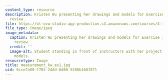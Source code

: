 ```yaml
---
content_type: resource
description: Kristen Wu presenting her drawings and models for Exercise 1 during studio
  review.
file: https://ol-ocw-studio-app-production.s3.amazonaws.com/courses/4-111-introduction-to-architecture-environmental-design-spring-2014/6cce7a80f70224dd6d605208b168f871_measurement_kw_ex1.jpg
file_type: image/jpeg
image_metadata:
  caption: Kristen Wu presenting her drawings and models for Exercise 1 during studio
    review.
  credit: ''
  image-alt: Student standing in front of instructors with her project drawings and
    models.
resourcetype: Image
title: measurement_kw_ex1.jpg
uid: 6cce7a80-f702-24dd-6d60-5208b168f871
---
```

